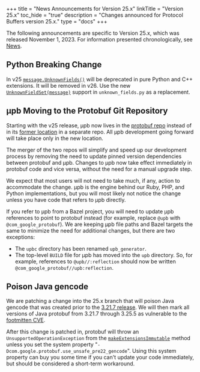 +++
title = "News Announcements for Version 25.x"
linkTitle = "Version 25.x"
toc_hide = "true"
description = "Changes announced for Protocol Buffers version 25.x."
type = "docs"
+++

The following announcements are specific to Version 25.x, which was released
November 1, 2023. For information presented chronologically, see
[News](/news).

## Python Breaking Change

In v25
[`message.UnknownFields()`](https://googleapis.dev/python/protobuf/latest/google/protobuf/message.html#google.protobuf.message.Message.UnknownFields)
will be deprecated in pure Python and C++ extensions. It will be removed in v26.
Use the new
[`UnknownFieldSet(message)`](https://googleapis.dev/python/protobuf/latest/google/protobuf/unknown_fields.html)
support in `unknown_fields.py` as a replacement.

## μpb Moving to the Protobuf Git Repository

Starting with the v25 release, μpb now lives in the
[protobuf repo](https://github.com/protocolbuffers/protobuf) instead
of in its [former location](https://github.com/protocolbuffers/upb)
in a separate repo. All μpb development going forward will take place only in
the new location.

The merger of the two repos will simplify and speed up our development process
by removing the need to update pinned version dependencies between protobuf and
μpb. Changes to μpb now take effect immediately in protobuf code and vice versa,
without the need for a manual upgrade step.

We expect that most users will not need to take much, if any, action to
accommodate the change. μpb is the engine behind our Ruby, PHP, and Python
implementations, but you will most likely not notice the change unless you have
code that refers to μpb directly.

If you refer to μpb from a Bazel project, you will need to update μpb references
to point to protobuf instead (for example, replace `@upb` with
`@com_google_protobuf`). We are keeping μpb file paths and Bazel targets the
same to minimize the need for additional changes, but there are two exceptions:

-   The `upbc` directory has been renamed `upb_generator`.
-   The top-level `BUILD` file for μpb has moved into the `upb` directory. So,
    for example, references to `@upb//:reflection` should now be written
    `@com_google_protobuf//upb:reflection`.

## Poison Java gencode

We are patching a change into the 25.x branch that will poison Java gencode that
was created prior to the
[3.21.7 release](https://github.com/protocolbuffers/protobuf/releases/tag/v21.7).
We will then mark all versions of Java protobuf from 3.21.7 through 3.25.5 as
vulnerable to the
[footmitten CVE](https://github.com/protocolbuffers/protobuf/security/advisories/GHSA-h4h5-3hr4-j3g2).

After this change is patched in, protobuf will throw an
`UnsupportedOperationException` from the
[`makeExtensionsImmutable`](https://protobuf.dev/reference/java/api-docs/com/google/protobuf/GeneratedMessage.html#makeExtensionsImmutable\(\))
method unless you set the system property
"`-Dcom.google.protobuf.use_unsafe_pre22_gencode`". Using this system property
can buy you some time if you can't update your code immediately, but should be
considered a short-term workaround.
